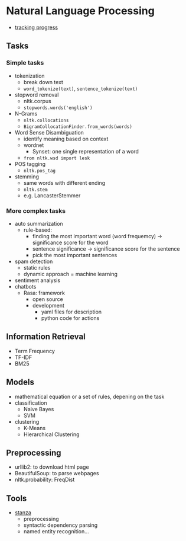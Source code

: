 # Natural Language Processing

- [tracking progress](http://nlpprogress.com/)

## Tasks

### Simple tasks

- tokenization
	- break down text
	-  `word_tokenize(text)`, `sentence_tokenize(text)`
- stopword removal
	- nltk.corpus 
	- `stopwords.words('english')`
- N-Grams
	- `nltk.collocations`
	- `BigramCollocationFinder.from_words(words)`
- Word Sense Disambiguation
	- identify meaning based on context
	- wordnet
		- Synset: one single representation of a word
	- `from nltk.wsd import lesk`
- POS tagging
	- `nltk.pos_tag`
- stemming
	- same words with different ending
	- `nltk.stem`
	- e.g. LancasterStemmer

### More complex tasks

- auto summarization
	- rule-based:
		- finding the most important word (word frequemcy) -> significance score for the word
		- sentence significance -> significance score for the sentence
		- pick the most important sentences
- spam detection
	- static rules
	- dynamic approach = machine learning
- sentiment analysis
- chatbots
	- Rasa: framework
		- open source
		- development
			- yaml files for description
			- python code for actions

## Information Retrieval

- Term Frequency
- TF-IDF
- BM25

## Models

- mathematical equation or a set of rules, depening on the task
- classification
	- Naive Bayes
	- SVM
- clustering
	- K-Means
	- Hierarchical Clustering

## Preprocessing

- urllib2: to download html page
- BeautifulSoup: to parse webpages
- nltk.probability: FreqDist

## Tools

- [stanza](https://stanfordnlp.github.io/stanza/)
	- preprocessing
	- syntactic dependency parsing
	- named entity recognition...